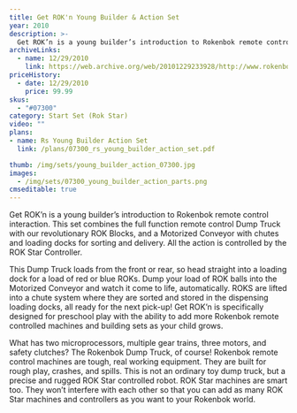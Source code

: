 ```yaml
---
title: Get ROK'n Young Builder & Action Set
year: 2010
description: >-
  Get ROK’n is a young builder’s introduction to Rokenbok remote control interaction.  This set combines the full function remote control Dump Truck with our revolutionary ROK Blocks, and a Motorized Conveyor with chutes and loading docks for sorting and delivery.  All the action is controlled by the ROK Star Controller.
archiveLinks:
  - name: 12/29/2010
    link: https://web.archive.org/web/20101229233928/http://www.rokenbok.com/estore/complete-action-sets/get-rokn-young-builder-action-set
priceHistory:
  - date: 12/29/2010
    price: 99.99
skus:
  - "#07300"
category: Start Set (Rok Star)
video: ""
plans:
- name: Rs Young Builder Action Set
  link: /plans/07300_rs_young_builder_action_set.pdf

thumb: /img/sets/young_builder_action_07300.jpg
images:
  - /img/sets/07300_young_builder_action_parts.png
cmseditable: true
---
```

Get ROK’n is a young builder’s introduction to Rokenbok remote control interaction.  This set combines the full function remote control Dump Truck with our revolutionary ROK Blocks, and a Motorized Conveyor with chutes and loading docks for sorting and delivery.  All the action is controlled by the ROK Star Controller.

This Dump Truck loads from the front or rear, so head straight into a loading dock for a load of red or blue ROKs.  Dump your load of  ROK balls into the Motorized Conveyor and watch it come to life, automatically.  ROKS are lifted into a chute system where they are sorted and stored in the dispensing loading docks, all ready for the next pick-up!  Get ROK’n is specifically designed for preschool play with the ability to add more Rokenbok remote controlled machines and building sets as your child grows.

What has two microprocessors, multiple gear trains, three motors, and safety clutches?  The Rokenbok Dump Truck, of course!  Rokenbok remote control machines are tough, real working equipment.  They are built for rough play, crashes, and spills. This is not an ordinary toy dump truck, but a precise and rugged ROK Star controlled robot.  ROK Star machines are smart too. They won’t interfere with each other so that you can add as many ROK Star machines and controllers as you want to your Rokenbok world.

